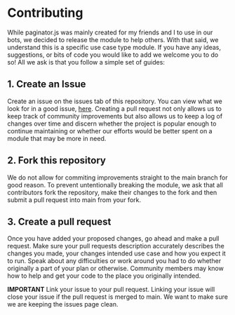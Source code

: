 # Contributing

While paginator.js was mainly created for my friends and I to use in our bots, we decided to release the module to help others. With that said, we understand this is a
specific use case type module. If you have any ideas, suggestions, or bits of code you would like to add we welcome you to do so! All we ask is that you follow a simple set
of guides: 

## 1. Create an Issue

Create an issue on the issues tab of this repository. You can view what we look for in a good issue, [here](/ISSUE_TEMPLATE.md). Creating a pull request not only allows us to
keep track of community improvements but also allows us to keep a log of changes over time and discern whether the project is popular enough to continue maintaining or whether
our efforts would be better spent on a module that may be more in need.

## 2. Fork this repository

We do not allow for commiting improvements straight to the main branch for good reason. To prevent untentionally breaking the module, we ask that all contributors fork the 
repository, make their changes to the fork and then submit a pull request into main from your fork. 

## 3. Create a pull request

Once you have added your proposed changes, go ahead and make a pull request. Make sure your pull requests description accurately describes the changes you made, your changes 
intended use case and how you expect it to run. Speak about any difficulties or work around you had to do whether originally a part of your plan or otherwise. Community members
may know how to help and get your code to the place you originally intended. 

**IMPORTANT** Link your issue to your pull request. Linking your issue will close your issue if the 
pull request is merged to main. We want to make sure we are keeping the issues page clean. 
